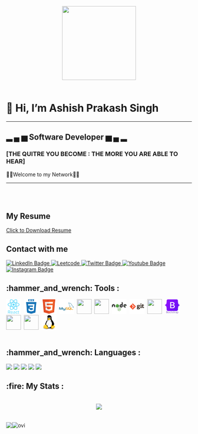 <div id="header" align="center">
  <img src="https://media.giphy.com/media/dECBf0xnwQKCPZOkiC/giphy.gif" width="200" height="200"/>
</div>
<div align="center"><img src="https://komarev.com/ghpvc/?username=your-github-username&style=flat-square&color=blue" alt=""/></div>
<h1>👋 Hi, I’m Ashish Prakash Singh </h1>
<hr>
<h2>▂ ▄ ▅ <strong> Software Developer </strong> ▅ ▄ ▂</h2>
<p><h3>[THE QUITRE YOU BECOME : THE MORE YOU ARE ABLE TO HEAR]</h3></p>
👩‍💻Welcome to my Network👩‍💻<br>

<hr>

<!-- <h2> <a href="https://chaitu785.github.io/Myportfolio.github.io/" target="_blanck"> Visit my Portfolio.. !</a> --> </h2><br>
<br>

<h2>My Resume</h2>

<a href="https://drive.google.com/file/d/1__bIZkorSCThkCVHUoEuTwSC6mVxAHK0/view?usp=sharing">Click to Download Resume</a>



<h2>Contact with me</h2>

<div id="badges">
  <a href="https://www.linkedin.com/in/singhashish6303/">
    <img src="https://img.shields.io/badge/LinkedIn-blue?style=for-the-badge&logo=linkedin&logoColor=white" alt="LinkedIn Badge"/>
  </a>
  
  <a href="https://leetcode.com/u/ashish6303/">
    <img src="https://img.shields.io/badge/-LeetCode-FFA116?style=for-the-badge&logo=LeetCode&logoColor=black" alt="Leetcode"/>
  </a>

  <a href="https://x.com/Singhas69664735">
    <img src="https://img.shields.io/badge/Twitter-blue?style=for-the-badge&logo=twitter&logoColor=white" alt="Twitter Badge"/>
  </a>

   <a href="https://www.youtube.com/channel/UChhk4bPtRKRzgHjrAf213Xw">
    <img src="https://img.shields.io/badge/YouTube-red?style=for-the-badge&logo=youtube&logoColor=white" alt="Youtube Badge"/>
  </a>
  
  
   <a href="https://www.instagram.com/ashish_singh_rajput_8/">
    <img src="https://img.shields.io/badge/Instagram-E4405F?style=for-the-badge&logo=instagram&logoColor=white" alt="Instagram Badge"/>
  </a>
  
  
    
  
  
</div>
<h2> :hammer_and_wrench: Tools : </h2>
<div>
  <img src="https://github.com/devicons/devicon/blob/master/icons/react/react-original-wordmark.svg" title="React" alt="React" width="40" height="40"/>&nbsp;
  <img src="https://github.com/devicons/devicon/blob/master/icons/css3/css3-plain-wordmark.svg"  title="CSS3" alt="CSS" width="40" height="40"/>&nbsp;
  <img src="https://github.com/devicons/devicon/blob/master/icons/html5/html5-original.svg" title="HTML5" alt="HTML" width="40" height="40"/>&nbsp;
  <img src="https://github.com/devicons/devicon/blob/master/icons/mysql/mysql-original-wordmark.svg" title="MySQL"  alt="MySQL" width="40" height="40"/>&nbsp;
  <img src="https://cdn.jsdelivr.net/gh/devicons/devicon@latest/icons/axios/axios-plain-wordmark.svg" width="40" height="40"/>&nbsp;
  <img src="https://cdn.jsdelivr.net/gh/devicons/devicon@latest/icons/postman/postman-original.svg" width="40" height="40"/>&nbsp;
  <img src="https://github.com/devicons/devicon/blob/master/icons/nodejs/nodejs-original-wordmark.svg" title="NodeJS" alt="NodeJS" width="40" height="40"/>&nbsp;
  <img src="https://github.com/devicons/devicon/blob/master/icons/git/git-original-wordmark.svg" title="Git" **alt="Git" width="40" height="40"/>&nbsp;
   <img src="https://cdn.jsdelivr.net/gh/devicons/devicon@latest/icons/spring/spring-original-wordmark.svg" width="40" height="40"/>&nbsp;
    <img src="https://github.com/devicons/devicon/blob/master/icons/bootstrap/bootstrap-original-wordmark.svg" title="bootstrap" alt="bootstrap" width="40" height="40"/>&nbsp;
  <img src="https://cdn.jsdelivr.net/gh/devicons/devicon@latest/icons/materialui/materialui-original.svg" width="40" height="40"/>&nbsp;
  <img src="https://cdn.jsdelivr.net/gh/devicons/devicon@latest/icons/tailwindcss/tailwindcss-original.svg" width="40" height="40"/>&nbsp;   
  <img src="https://github.com/devicons/devicon/blob/master/icons/linux/linux-original.svg" title="Linux" alt="Linux" width="40" height="40"/>&nbsp;
</div>
<br>

<h2> :hammer_and_wrench: Languages : </h2>
<div>
  <img src="https://img.shields.io/badge/C%2B%2B-00599C?style=for-the-badge&logo=c%2B%2B&logoColor=white"/>
  <img src="https://img.shields.io/badge/C-00599C?style=for-the-badge&logo=c&logoColor=white"/>
  <img src="https://img.shields.io/badge/JavaScript-323330?style=for-the-badge&logo=javascript&logoColor=F7DF1E"/>
  <img src="https://img.shields.io/badge/Java-ED8B00?style=for-the-badge&logo=openjdk&logoColor=white"/>
  <img src="https://img.shields.io/badge/Python-FFD43B?style=for-the-badge&logo=python&logoColor=blue"/>
</div>


<h2>:fire: My Stats :</h2>
<p align="center">
  <br>
  <img src="https://streak-stats.demolab.com?user=ashish6303&theme=dark&hide_border=true&sideNums=15DD00&stroke=00DD1E&background=000000)](https://git.io/streak-stats"/>
</p>
<br>
<div>
  <img src="https://github-readme-stats.vercel.app/api/top-langs?username=ashish6303&show_icons=true&locale=en&layout=compact&theme=chartreuse-dark" alt="ovi" height = "200"

  <a href="https://github-readme-stats.vercel.app/api?username=ashish6303=tokyonight"> 
  <img  align="left" src="https://github-readme-stats.vercel.app/api?username=ashish6303&count_private=true&show_icons=true&theme=tokyonight" height = "200" />
</a>
<!-- <a href="https://github-readme-stats.vercel.app/api?username=Chaitu785=tokyonight"> 
  <img  align="left" src="https://github-readme-stats.vercel.app/api?username=Chaitu785&count_private=true&show_icons=true&theme=tokyonight" />
</a>
<a href="https://github-readme-stats.vercel.app/api/top-langs/?username=CharalambosIoannou&hide=php&theme=tokyonight">
  <img align="left" src="https://github-readme-stats.vercel.app/api/top-langs/?username=Chaitu785&hide=php&theme=tokyonight" />
</a>
</div>  -->




<!---
ashish6303/ashish6303 is a ✨ special ✨ repository because its `README.md` (this file) appears on your GitHub profile.
You can click the Preview link to take a look at your changes.
--->

